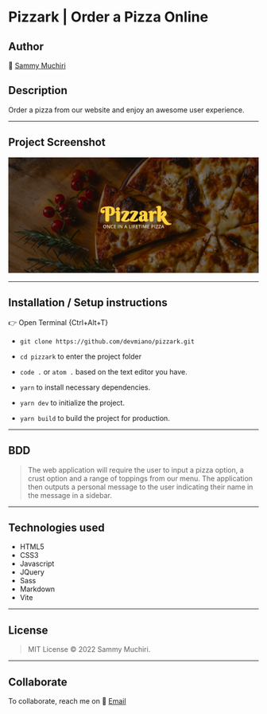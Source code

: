 # Pizzark | Order a Pizza Online

## Author

:link: [Sammy Muchiri](https://github.com/devmiano)

## Description

Order a pizza from our website and enjoy an awesome user experience.

---

## Project Screenshot

![screenshot](https://raw.githubusercontent.com/devmiano/pizzark/master/assets/images/pizzark.png)

---

## Installation / Setup instructions

:point_right: Open Terminal {Ctrl+Alt+T}

- `git clone https://github.com/devmiano/pizzark.git`

- `cd pizzark` to enter the project folder

- `code .` or `atom .` based on the text editor you have.

- `yarn` to install necessary dependencies.

- `yarn dev` to initialize the project.

- `yarn build` to build the project for production.

---

## BDD

> The web application will require the user to input a pizza option, a crust option and a range of toppings from our menu.
> The application then outputs a personal message to the user indicating their name in the message in a sidebar.

---

## Technologies used

- HTML5
- CSS3
- Javascript
- JQuery
- Sass
- Markdown
- Vite

---

## License

> MIT License :copyright: 2022 Sammy Muchiri.

---

## Collaborate

To collaborate, reach me on :email: [Email](devmiano@gmail.com)
